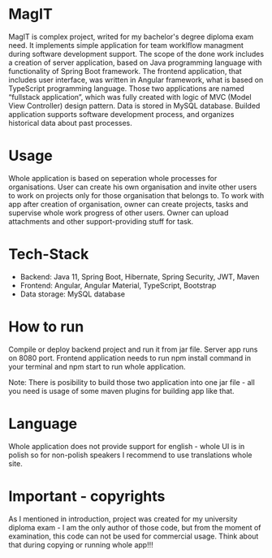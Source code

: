 # MagIT
MagIT is complex project, writed for my bachelor's degree diploma exam need. 
It implements simple application for team worklflow managment during software development support.
The scope of the done work includes a creation of server application, based on Java programming language with 
functionality of Spring Boot framework. The frontend application, that includes user interface, was 
written in Angular framework, what is based on TypeScript programming language. Those two 
applications are named “fullstack application”, which was fully created with logic of MVC (Model 
View Controller) design pattern. Data is stored in MySQL database. Builded application supports 
software development process, and organizes historical data about past processes.

# Usage
Whole application is based on seperation whole processes for organisations. 
User can create his own organisation and invite other users to work on projects only for those organisation that belongs to.
To work with app after creation of organisation, owner can create projects, tasks and supervise whole work progress of other users.
Owner can upload attachments and other support-providing stuff for task.

# Tech-Stack
- Backend: Java 11, Spring Boot, Hibernate, Spring Security, JWT, Maven
- Frontend: Angular, Angular Material, TypeScript, Bootstrap
- Data storage: MySQL database

# How to run
Compile or deploy backend project and run it from jar file. Server app runs on 8080 port.
Frontend application needs to run npm install command in your terminal and npm start to run whole application.

Note:
There is posibility to build those two application into one jar file - all you need is usage of some maven plugins for building app like that.

# Language 
Whole application does not provide support for english - whole UI is in polish so for non-polish speakers I recommend to use translations whole site.

# Important - copyrights
As I mentioned in introduction, project was created for my university diploma exam - 
I am the only author of those code, but from the moment of examination, this code can not be used for commercial usage. 
Think about that during copying or running whole app!!!
